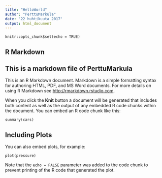 ```yaml
---
title: "HelloWorld"
author: "PerttuMarkula"
date: "22 huhtikuuta 2017"
output: html_document
---
```


```{r setup, include=FALSE}
knitr::opts_chunk$set(echo = TRUE)
```

## R Markdown

## This is a markdown file of PerttuMarkula

This is an R Markdown document. Markdown is a simple formatting syntax for authoring HTML, PDF, and MS Word documents. For more details on using R Markdown see <http://rmarkdown.rstudio.com>.

When you click the **Knit** button a document will be generated that includes both content as well as the output of any embedded R code chunks within the document. You can embed an R code chunk like this:

```{r cars}
summary(cars)
```

## Including Plots

You can also embed plots, for example:

```{r pressure, echo=FALSE}
plot(pressure)
```

Note that the `echo = FALSE` parameter was added to the code chunk to prevent printing of the R code that generated the plot.
